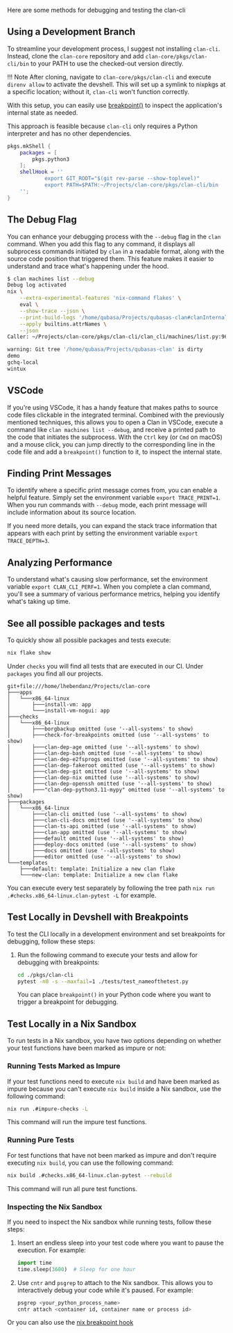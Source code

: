 
Here are some methods for debugging and testing the clan-cli

## Using a Development Branch

To streamline your development process, I suggest not installing `clan-cli`. Instead, clone the `clan-core` repository and add `clan-core/pkgs/clan-cli/bin` to your PATH to use the checked-out version directly.

!!! Note
    After cloning, navigate to `clan-core/pkgs/clan-cli` and execute `direnv allow` to activate the devshell. This will set up a symlink to nixpkgs at a specific location; without it, `clan-cli` won't function correctly.

With this setup, you can easily use [breakpoint()](https://docs.python.org/3/library/pdb.html) to inspect the application's internal state as needed.

This approach is feasible because `clan-cli` only requires a Python interpreter and has no other dependencies.

```nix
pkgs.mkShell {
    packages = [
        pkgs.python3
    ];
    shellHook = ''
            export GIT_ROOT="$(git rev-parse --show-toplevel)"
            export PATH=$PATH:~/Projects/clan-core/pkgs/clan-cli/bin
    '';
}
```

## The Debug Flag

You can enhance your debugging process with the `--debug` flag in the `clan` command. When you add this flag to any command, it displays all subprocess commands initiated by `clan` in a readable format, along with the source code position that triggered them. This feature makes it easier to understand and trace what's happening under the hood.

```bash
$ clan machines list --debug                                                                          1 ↵
Debug log activated
nix \
    --extra-experimental-features 'nix-command flakes' \
    eval \
    --show-trace --json \
    --print-build-logs '/home/qubasa/Projects/qubasas-clan#clanInternals.machines.x86_64-linux' \
    --apply builtins.attrNames \
    --json
Caller: ~/Projects/clan-core/pkgs/clan-cli/clan_cli/machines/list.py:96::list_nixos_machines

warning: Git tree '/home/qubasa/Projects/qubasas-clan' is dirty
demo
gchq-local
wintux

```

## VSCode

If you're using VSCode, it has a handy feature that makes paths to source code files clickable in the integrated terminal. Combined with the previously mentioned techniques, this allows you to open a Clan in VSCode, execute a command like `clan machines list --debug`, and receive a printed path to the code that initiates the subprocess. With the `Ctrl` key (or `Cmd` on macOS) and a mouse click, you can jump directly to the corresponding line in the code file and add a `breakpoint()` function to it, to inspect the internal state.



## Finding Print Messages

To identify where a specific print message comes from, you can enable a helpful feature. Simply set the environment variable `export TRACE_PRINT=1`. When you run commands with `--debug` mode, each print message will include information about its source location.

If you need more details, you can expand the stack trace information that appears with each print by setting the environment variable `export TRACE_DEPTH=3`.

## Analyzing Performance

To understand what's causing slow performance, set the environment variable `export CLAN_CLI_PERF=1`. When you complete a clan command, you'll see a summary of various performance metrics, helping you identify what's taking up time.



## See all possible packages and tests

To quickly show all possible packages and tests execute:

```bash
nix flake show
```

Under `checks` you will find all tests that are executed in our CI. Under `packages` you find all our projects.

```
git+file:///home/lhebendanz/Projects/clan-core
├───apps
│   └───x86_64-linux
│       ├───install-vm: app
│       └───install-vm-nogui: app
├───checks
│   └───x86_64-linux
│       ├───borgbackup omitted (use '--all-systems' to show)
│       ├───check-for-breakpoints omitted (use '--all-systems' to show)
│       ├───clan-dep-age omitted (use '--all-systems' to show)
│       ├───clan-dep-bash omitted (use '--all-systems' to show)
│       ├───clan-dep-e2fsprogs omitted (use '--all-systems' to show)
│       ├───clan-dep-fakeroot omitted (use '--all-systems' to show)
│       ├───clan-dep-git omitted (use '--all-systems' to show)
│       ├───clan-dep-nix omitted (use '--all-systems' to show)
│       ├───clan-dep-openssh omitted (use '--all-systems' to show)
│       ├───"clan-dep-python3.11-mypy" omitted (use '--all-systems' to show)
├───packages
│   └───x86_64-linux
│       ├───clan-cli omitted (use '--all-systems' to show)
│       ├───clan-cli-docs omitted (use '--all-systems' to show)
│       ├───clan-ts-api omitted (use '--all-systems' to show)
│       ├───clan-app omitted (use '--all-systems' to show)
│       ├───default omitted (use '--all-systems' to show)
│       ├───deploy-docs omitted (use '--all-systems' to show)
│       ├───docs omitted (use '--all-systems' to show)
│       ├───editor omitted (use '--all-systems' to show)
└───templates
    ├───default: template: Initialize a new clan flake
    └───new-clan: template: Initialize a new clan flake
```

You can execute every test separately by following the tree path `nix run .#checks.x86_64-linux.clan-pytest -L` for example.

## Test Locally in Devshell with Breakpoints

To test the CLI locally in a development environment and set breakpoints for debugging, follow these steps:

1. Run the following command to execute your tests and allow for debugging with breakpoints:
   ```bash
   cd ./pkgs/clan-cli
   pytest -n0 -s --maxfail=1 ./tests/test_nameofthetest.py
   ```
   You can place `breakpoint()` in your Python code where you want to trigger a breakpoint for debugging.

## Test Locally in a Nix Sandbox

To run tests in a Nix sandbox, you have two options depending on whether your test functions have been marked as impure or not:

### Running Tests Marked as Impure

If your test functions need to execute `nix build` and have been marked as impure because you can't execute `nix build` inside a Nix sandbox, use the following command:

```bash
nix run .#impure-checks -L
```

This command will run the impure test functions.

### Running Pure Tests

For test functions that have not been marked as impure and don't require executing `nix build`, you can use the following command:

```bash
nix build .#checks.x86_64-linux.clan-pytest --rebuild
```

This command will run all pure test functions.

### Inspecting the Nix Sandbox

If you need to inspect the Nix sandbox while running tests, follow these steps:

1. Insert an endless sleep into your test code where you want to pause the execution. For example:

   ```python
   import time
   time.sleep(3600)  # Sleep for one hour
   ```

2. Use `cntr` and `psgrep` to attach to the Nix sandbox. This allows you to interactively debug your code while it's paused. For example:

   ```bash
   psgrep <your_python_process_name>
   cntr attach <container id, container name or process id>
   ```

Or you can also use the [nix breakpoint hook](https://nixos.org/manual/nixpkgs/stable/#breakpointhook)

